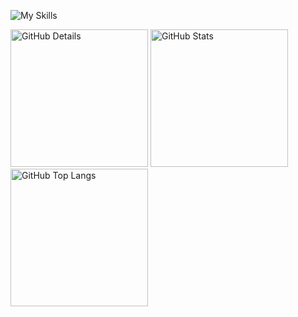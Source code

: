![My Skills](https://skillicons.dev/icons?i=aws,azure,dynamodb,docker,elasticsearch,git,github,githubactions,gitlab,gradle,grafana,idea,java,jenkins,kafka,kotlin,kubernetes,maven,mongodb,mysql,postgres,postman,redis,spring,sqlite,terraform,git&theme=dark)

<div>
    <img alt="GitHub Details" width="220px" src="http://github-profile-summary-cards.vercel.app/api/cards/profile-details?username=caiolucass&theme=github_dark"/>
    <img alt="GitHub Stats" width="220px" src="http://github-profile-summary-cards.vercel.app/api/cards/stats?username=caiolucass&theme=github_dark"/>
    <img alt="GitHub Top Langs" width="220px" src="http://github-profile-summary-cards.vercel.app/api/cards/repos-per-language?username=caiolucass&theme=github_dark"/>
</div> 

